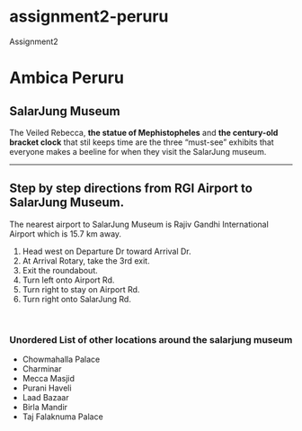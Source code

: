 # assignment2-peruru
Assignment2
# Ambica Peruru
## SalarJung Museum
The Veiled Rebecca, **the statue of Mephistopheles** and **the century-old bracket clock** that stil keeps time are the three “must-see” exhibits that everyone makes a beeline for when they visit the SalarJung museum.

---

## Step by step directions from RGI Airport to SalarJung Museum.
The nearest airport to SalarJung Museum is Rajiv Gandhi International Airport which is 15.7 km away.

1. Head west on Departure Dr toward Arrival Dr.
2. At Arrival Rotary, take the 3rd exit.
3. Exit the roundabout.
4. Turn left onto Airport Rd.
5. Turn right to stay on Airport Rd.
6. Turn right onto SalarJung Rd.
<br>

### Unordered List of other locations around the salarjung museum
- Chowmahalla Palace
- Charminar
- Mecca Masjid
- Purani Haveli
- Laad Bazaar
- Birla Mandir
- Taj Falaknuma Palace





